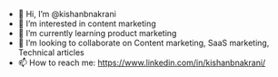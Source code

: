 - 👋 Hi, I’m @kishanbnakrani
- 👀 I’m interested in content marketing
- 🌱 I’m currently learning product marketing
- 💞️ I’m looking to collaborate on Content marketing, SaaS marketing, Technical articles
- 📫 How to reach me: https://www.linkedin.com/in/kishanbnakrani/

<!---
kishanbnakrani/kishanbnakrani is a ✨ special ✨ repository because its `README.md` (this file) appears on your GitHub profile.
You can click the Preview link to take a look at your changes.
--->
